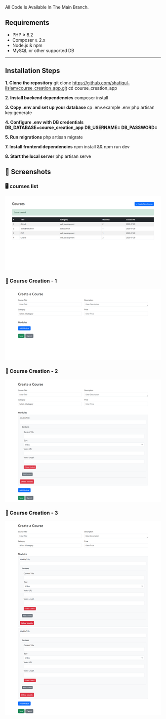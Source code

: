 All Code Is Available In The Main Branch.

## Requirements

- PHP ≥ 8.2  
- Composer ≥ 2.x  
- Node.js & npm  
- MySQL or other supported DB

---

## Installation Steps

**1. Clone the repository**
git clone https://github.com/shafiqul-iislam/course_creation_app.git
cd course_creation_app

**2. Install backend dependencies**
composer install

**3. Copy .env and set up your database**
cp .env.example .env
php artisan key:generate

**4. Configure .env with DB credentials**
**DB_DATABASE=course_creation_app**
**DB_USERNAME=**
**DB_PASSWORD=**

**5. Run migrations**
php artisan migrate

**7. Install frontend dependencies**
npm install && npm run dev

**8. Start the local server**
php artisan serve


## 📸 Screenshots

### 🖥️ courses list
![Courses](public/screenshots/courses.png)

### 📘 Course Creation - 1
![Course Creation](public/screenshots/create-1.png)

### 📘 Course Creation - 2
![Course Creation](public/screenshots/create-2.png)

### 📘 Course Creation - 3
![Course Creation](public/screenshots/create-3.png)